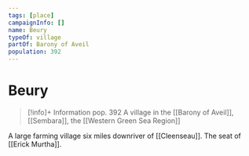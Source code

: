 ```yaml
---
tags: [place]
campaignInfo: []
name: Beury
typeOf: village
partOf: Barony of Aveil
population: 392
---
```

# Beury
>[!info]+ Information
> pop. 392
> A village in the [[Barony of Aveil]], [[Sembara]], the [[Western Green Sea Region]]

A large farming village six miles downriver of [[Cleenseau]]. The seat of [[Erick Murtha]].